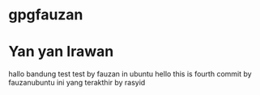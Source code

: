 # gpgfauzan
# Yan yan Irawan
hallo bandung
test test by fauzan in ubuntu
hello this is fourth commit by fauzanubuntu
ini yang terakthir by rasyid
